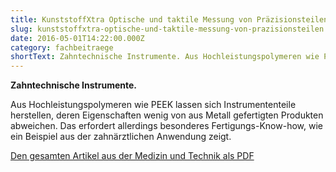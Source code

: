 ```yaml
---
title: KunststoffXtra Optische und taktile Messung von Präzisionsteilen
slug: kunststoffxtra-optische-und-taktile-messung-von-prazisionsteilen
date: 2016-05-01T14:22:00.000Z
category: fachbeitraege
shortText: Zahntechnische Instrumente. Aus Hochleistungspolymeren wie PEEK lassen sich Instrumententeile herstellen, deren Eigenschaften wenig von aus Metall gefertigten Produkten abweichen. Das erfordert allerdings besonderes Fertigungs-Know-how, wie …
---
```


<p><strong>Zahntechnische Instrumente.</strong></p>

Aus Hochleistungspolymeren wie PEEK lassen sich Instrumententeile herstellen, deren Eigenschaften wenig von aus Metall gefertigten Produkten abweichen. Das erfordert allerdings besonderes Fertigungs-Know-how, wie ein Beispiel aus der zahnärztlichen Anwendung zeigt.</p>

<p><a href="/downloads/Kunststoffxtra-Anzeige-Messtechnik-01-05-2016.pdf" target="_blank" rel="noreferrer noopener" aria-label="Den gesamten Artikel aus der Medizin und Technik als PDF (öffnet in neuem Tab)">Den gesamten Artikel aus der Medizin und Technik als PDF</a></p>

